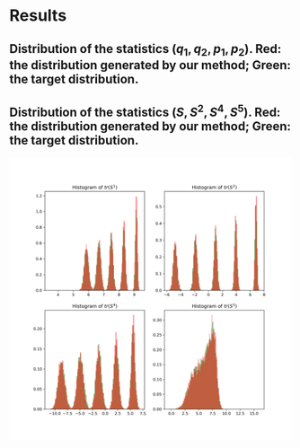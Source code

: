 # Results


## Distribution of the statistics ​$(q_1, q_2,p_1,p_2)$. Red: the distribution generated by our method; Green: the target distribution.

<!-- ![Hamilton](Hamilton.png) -->

## Distribution of the statistics ​$(S,S^2,S^4,S^5)$. Red: the distribution generated by our method; Green: the target distribution.

![SO10 with nonlinear transformation](SOnTrans.png)

